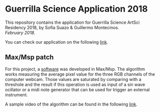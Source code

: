 # Guerrilla Science Application 2018

This repository contains the application for Guerrilla Science ArtSci Residency 2018, by Sofía Suazo & Guillermo Montecinos.<br>
*February 2018.*<br>

You can check our application on the following [link](https://github.com/guillemontecinos/guerrilla_science_application_2018/blob/master/application.md).

## Max/Msp patch
For this project, a [software](https://github.com/guillemontecinos/guerrilla_science_application_2018/tree/master/max_patch) was developed in Max/Msp. The algorithm works measuring the average pixel value for the three RGB channels of the computer webcam. Those values are saturated by comparing with a threshole and the result if this operation is used as input of a sin wave ocillator or a midi note generator that can be used for trigger an external instrument.<br>

A sample video of the algorithm can be found in the following [link]().
